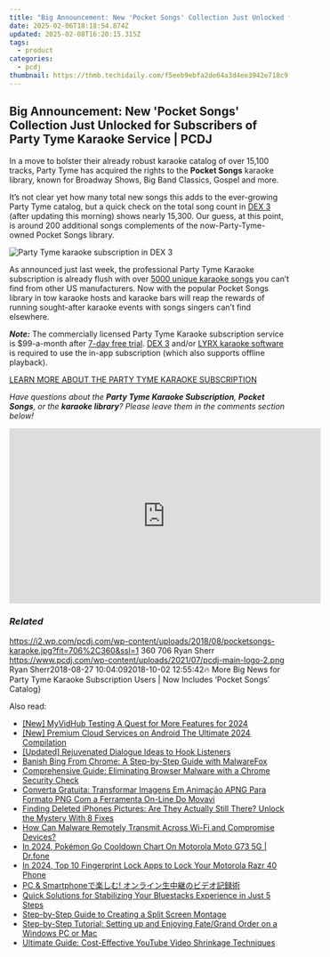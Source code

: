 ```yaml
---
title: "Big Announcement: New 'Pocket Songs' Collection Just Unlocked for Subscribers of Party Tyme Karaoke Service | PCDJ"
date: 2025-02-06T18:18:54.874Z
updated: 2025-02-08T16:20:15.315Z
tags:
  - product
categories:
  - pcdj
thumbnail: https://thmb.techidaily.com/f5eeb9ebfa2de64a3d4ee3942e718c9f14502e6b864cfccf1cdec1e982bafc3d.jpg
---
```


## Big Announcement: New 'Pocket Songs' Collection Just Unlocked for Subscribers of Party Tyme Karaoke Service | PCDJ

In a move to bolster their already robust karaoke catalog of over 15,100 tracks, Party Tyme has acquired the rights to the **Pocket Songs** karaoke library, known for Broadway Shows, Big Band Classics, Gospel and more.

It’s not clear yet how many total new songs this adds to the ever-growing Party Tyme catalog, but a quick check on the total song count in [DEX 3](https://tools.techidaily.com/pcdj/products/) (after updating this morning) shows nearly 15,300\. Our guess, at this point, is around 200 additional songs complements of the now-Party-Tyme-owned Pocket Songs library.

![Party Tyme karaoke subscription in DEX 3](https://i1.wp.com/pcdj.com/wp-content/uploads/2017/09/dex3-partytyme-new.jpg?resize=180%2C180&ssl=1 "Party Tyme karaoke subscription in DEX 3")

As announced just last week, the professional Party Tyme Karaoke subscription is already flush with over [5000 unique karaoke songs](https://tools.techidaily.com/pcdj/products/) you can’t find from other US manufacturers. Now with the popular Pocket Songs library in tow karaoke hosts and karaoke bars will reap the rewards of running sought-after karaoke events with songs singers can’t find elsewhere.

_**Note:**_ The commercially licensed Party Tyme Karaoke subscription service is $99-a-month after [7-day free trial](https://tools.techidaily.com/pcdj/products/). [DEX 3](https://tools.techidaily.com/pcdj/products/) and/or [LYRX karaoke software](http://www.lyrxkaraoke.com/) is required to use the in-app subscription (which also supports offline playback).

[LEARN MORE ABOUT THE PARTY TYME KARAOKE SUBSCRIPTION](https://tools.techidaily.com/pcdj/products/)

_Have questions about the **Party Tyme Karaoke Subscription**, **Pocket Songs**, or the **karaoke library**? Please leave them in the comments section below!_

<!-- affiliate ads begin -->
<iframe width="560" height="315" src="https://www.youtube.com/embed/eMEJvwMM0vk?si=EQF_jo_4u9v5iJ_C" title="YouTube video player" frameborder="0" allow="accelerometer; autoplay; clipboard-write; encrypted-media; gyroscope; picture-in-picture; web-share" referrerpolicy="strict-origin-when-cross-origin" allowfullscreen></iframe>
<!-- affiliate ads end -->

### _Related_

https://i2.wp.com/pcdj.com/wp-content/uploads/2018/08/pocketsongs-karaoke.jpg?fit=706%2C360&ssl=1 360 706 Ryan Sherr https://www.pcdj.com/wp-content/uploads/2021/07/pcdj-main-logo-2.png Ryan Sherr2018-08-27 10:04:092018-10-02 12:55:42🔥 More Big News for Party Tyme Karaoke Subscription Users | Now Includes ‘Pocket Songs’ Catalog}

<ins class="adsbygoogle"
     style="display:block"
     data-ad-format="autorelaxed"
     data-ad-client="ca-pub-7571918770474297"
     data-ad-slot="1223367746"></ins>

<ins class="adsbygoogle"
     style="display:block"
     data-ad-client="ca-pub-7571918770474297"
     data-ad-slot="8358498916"
     data-ad-format="auto"
     data-full-width-responsive="true"></ins>

<span class="atpl-alsoreadstyle">Also read:</span>
<div><ul>
<li><a href="https://screen-activity-recording.techidaily.com/new-myvidhub-testing-a-quest-for-more-features-for-2024/"><u>[New] MyVidHub Testing A Quest for More Features for 2024</u></a></li>
<li><a href="https://extra-support.techidaily.com/new-premium-cloud-services-on-android-the-ultimate-2024-compilation/"><u>[New] Premium Cloud Services on Android The Ultimate 2024 Compilation</u></a></li>
<li><a href="https://fox-hovers.techidaily.com/updated-rejuvenated-dialogue-ideas-to-hook-listeners/"><u>[Updated] Rejuvenated Dialogue Ideas to Hook Listeners</u></a></li>
<li><a href="https://discover-fantastic.techidaily.com/banish-bing-from-chrome-a-step-by-step-guide-with-malwarefox/"><u>Banish Bing From Chrome: A Step-by-Step Guide with MalwareFox</u></a></li>
<li><a href="https://discover-fantastic.techidaily.com/comprehensive-guide-eliminating-browser-malware-with-a-chrome-security-check/"><u>Comprehensive Guide: Eliminating Browser Malware with a Chrome Security Check</u></a></li>
<li><a href="https://some-knowledge.techidaily.com/converta-gratuita-transformar-imagens-em-animacao-apng-para-formato-png-com-a-ferramenta-on-line-do-movavi/"><u>Converta Gratuita: Transformar Imagens Em Animação APNG Para Formato PNG Com a Ferramenta On-Line Do Movavi</u></a></li>
<li><a href="https://fox-that.techidaily.com/finding-deleted-iphones-pictures-are-they-actually-still-there-unlock-the-mystery-with-8-fixes/"><u>Finding Deleted iPhones Pictures: Are They Actually Still There? Unlock the Mystery With 8 Fixes</u></a></li>
<li><a href="https://discover-fantastic.techidaily.com/how-can-malware-remotely-transmit-across-wi-fi-and-compromise-devices/"><u>How Can Malware Remotely Transmit Across Wi-Fi and Compromise Devices?</u></a></li>
<li><a href="https://android-pokemon-go.techidaily.com/in-2024-pokemon-go-cooldown-chart-on-motorola-moto-g73-5g-drfone-by-drfone-virtual-android/"><u>In 2024, Pokémon Go Cooldown Chart On Motorola Moto G73 5G | Dr.fone</u></a></li>
<li><a href="https://android-unlock.techidaily.com/in-2024-top-10-fingerprint-lock-apps-to-lock-your-motorola-razr-40-phone-by-drfone-android/"><u>In 2024, Top 10 Fingerprint Lock Apps to Lock Your Motorola Razr 40 Phone</u></a></li>
<li><a href="https://some-knowledge.techidaily.com/pc-and-smartphone/"><u>PC & Smartphoneで楽しむ! オンライン生中継のビデオ記録術</u></a></li>
<li><a href="https://win-solutions.techidaily.com/quick-solutions-for-stabilizing-your-bluestacks-experience-in-just-5-steps/"><u>Quick Solutions for Stabilizing Your Bluestacks Experience in Just 5 Steps</u></a></li>
<li><a href="https://discover-fantastic.techidaily.com/step-by-step-guide-to-creating-a-split-screen-montage/"><u>Step-by-Step Guide to Creating a Split Screen Montage</u></a></li>
<li><a href="https://discover-fantastic.techidaily.com/step-by-step-tutorial-setting-up-and-enjoying-fategrand-order-on-a-windows-pc-or-mac/"><u>Step-by-Step Tutorial: Setting up and Enjoying Fate/Grand Order on a Windows PC or Mac</u></a></li>
<li><a href="https://discover-fantastic.techidaily.com/ultimate-guide-cost-effective-youtube-video-shrinkage-techniques/"><u>Ultimate Guide: Cost-Effective YouTube Video Shrinkage Techniques</u></a></li>
</ul></div>

